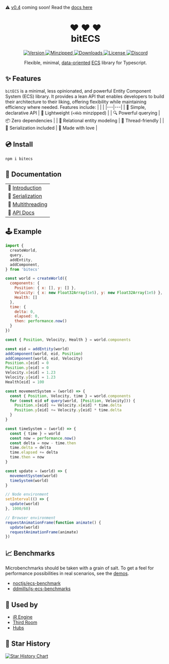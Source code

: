 :warning: [v0.4](https://github.com/NateTheGreatt/bitECS/blob/rc-0-4-0) coming soon! Read the [docs here](https://github.com/NateTheGreatt/bitECS/blob/rc-0-4-0/docs/Intro.md)


<h1 align="center">
❤ ❤ ❤ <br />
bitECS
</h1>

<p align="center">
  <a href="https://www.npmjs.com/package/bitecs">
    <img src="https://img.shields.io/npm/v/bitecs.svg" alt="Version" />
  </a>
  <a href="https://www.npmjs.com/package/bitecs">
    <img src="https://badgen.net/bundlephobia/minzip/bitecs" alt="Minzipped" />
  </a>
  <a href="https://www.npmjs.com/package/bitecs">
    <img src="https://img.shields.io/npm/dt/bitecs.svg" alt="Downloads" />
  </a>
  <a href="https://github.com/NateTheGreatt/bitECS/blob/master/LICENSE">
    <img src="https://badgen.net/npm/license/bitecs" alt="License" />
  </a>
  <a href="https://discord.gg/daUxSk5AwX">
    <img src="https://img.shields.io/discord/1212857060731912202?color=7289da&label=Discord&logo=discord&logoColor=white" alt="Discord" />
  </a>
</p>

<p align="center">
Flexible, minimal, <a href="https://www.dataorienteddesign.com/dodbook/">data-oriented</a> <a href="https://en.wikipedia.org/wiki/Entity_component_system">ECS</a> library for Typescript.
</p>

</center>

## ✨ Features

`bitECS` is a minimal, less opinionated, and powerful Entity Component System (ECS) library. It provides a lean API that enables developers to build their architecture to their liking, offering flexibility while maintaining efficiency where needed. Features include:
| | |
|---|---|
| 🔮 Simple, declarative API | 🍃 Lightweight (`<4kb` minzipped) |
| 🔍 Powerful querying | 📦 Zero dependencies |
| 🔗 Relational entity modeling | 🧵 Thread-friendly |
| 💾 Serialization included | 💖 Made with love |

## 💿 Install
```
npm i bitecs
```

## 📘  Documentation
|                  |
| ---------------- |
| 🏁  [Introduction](/docs/Intro.md) |
| 💾  [Serialization](/docs/Serialization.md) |
| 🧵  [Multithreading](/docs/Multithreading.md) |
| 📑  [API Docs](/docs/API.md) |

## 🕹 Example

```js
import {
  createWorld,
  query,
  addEntity,
  addComponent,
} from 'bitecs'

const world = createWorld({
  components: {
    Position: { x: [], y: [] },
    Velocity: { x: new Float32Array(1e5), y: new Float32Array(1e5) },
    Health: []
  },
  time: {
    delta: 0, 
    elapsed: 0, 
    then: performance.now()
  }
})

const { Position, Velocity, Health } = world.components

const eid = addEntity(world)
addComponent(world, eid, Position)
addComponent(world, eid, Velocity)
Position.x[eid] = 0
Position.y[eid] = 0
Velocity.x[eid] = 1.23
Velocity.y[eid] = 1.23
Health[eid] = 100

const movementSystem = (world) => {
  const { Position, Velocity, time } = world.components
  for (const eid of query(world, [Position, Velocity])) {
    Position.x[eid] += Velocity.x[eid] * time.delta
    Position.y[eid] += Velocity.y[eid] * time.delta
  }
}

const timeSystem = (world) => {
  const { time } = world
  const now = performance.now()
  const delta = now - time.then
  time.delta = delta
  time.elapsed += delta
  time.then = now
}

const update = (world) => {
  movementSystem(world)
  timeSystem(world)
}

// Node environment
setInterval(() => {
  update(world)
}, 1000/60)

// Browser environment
requestAnimationFrame(function animate() {
  update(world)
  requestAnimationFrame(animate)
})
```

## 📈 Benchmarks

Microbenchmarks should be taken with a grain of salt. To get a feel for performance possibilities in real scenarios, see the [demos](https://github.com/NateTheGreatt/bitECS/tree/master/demos).

- [noctjs/ecs-benchmark](https://github.com/noctjs/ecs-benchmark) 
- [ddmills/js-ecs-benchmarks](https://github.com/ddmills/js-ecs-benchmarks)

## 🔌 Used by

- [iR Engine](https://github.com/ir-engine/ir-engine)
- [Third Room](https://github.com/thirdroom/thirdroom)
- [Hubs](https://github.com/Hubs-Foundation/hubs)

## 🌟 Star History

[![Star History Chart](https://api.star-history.com/svg?repos=NateTheGreatt/bitECS&type=Date)](https://star-history.com/#NateTheGreatt/bitECS&Date)
